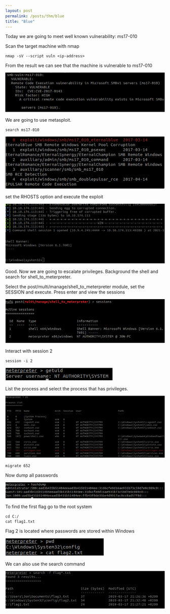 ```yaml
---
layout: post
permalink: /posts/thm/blue
title: "Blue"
---
```


Today we are going to meet well known vulnerability: ms17-010

Scan the target machine with nmap

```
nmap -sV --script vuln <ip-address>
```

From the result we can see that the machine is vulnerable to ms17-010

![nmap-scan](/assets/images/thm/blue/nmap-scan.png)

We are going to use metasploit.

```
search ms17-010
```

![search](/assets/images/thm/blue/search.png)

set the RHOSTS option and execute the exploit

![execute](/assets/images/thm/blue/execute.png)

Good. Now we are going to escalate privileges. Background the shell and search for shell_to_meterpreter.

Select the post/multi/manage/shell_to_meterpreter module, set the SESSION and execute.
Press enter and view the sessions

![sessions](/assets/images/thm/blue/sessions.png)

Interact with session 2

```
session -i 2
```

![poc](/assets/images/thm/blue/poc.png)

List the process and select the process that has privileges.

![process](/assets/images/thm/blue/process.png)

```
migrate 652
```

Now dump all passwords

![hash-dump](/assets/images/thm/blue/hash-dump.png)

To find the first flag go to the root system
```
cd C:/
cat flag1.txt
```

Flag 2 is located where passwords are stored within Windows

![flag2](/assets/images/thm/blue/flag2.png)

We can also use the search command

![all-flags](/assets/images/thm/blue/all-flags.png)